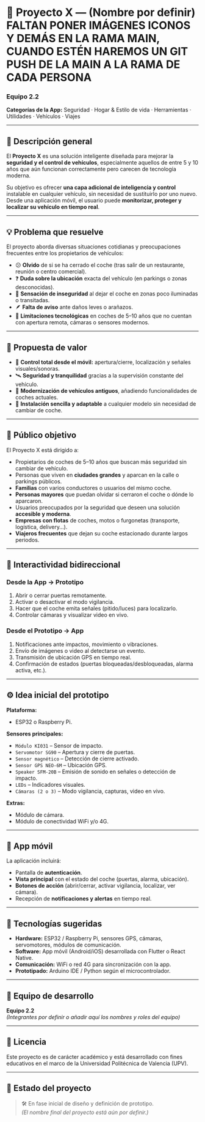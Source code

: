# 🚗 Proyecto X — (Nombre por definir) FALTAN PONER IMÁGENES ICONOS Y DEMÁS EN LA RAMA MAIN, CUANDO ESTÉN HAREMOS UN GIT PUSH DE LA MAIN A LA RAMA DE CADA PERSONA

### Equipo 2.2
**Categorías de la App:** Seguridad · Hogar & Estilo de vida · Herramientas · Utilidades · Vehículos · Viajes

---

## 🧩 Descripción general

El **Proyecto X** es una solución inteligente diseñada para mejorar la **seguridad y el control de vehículos**, especialmente aquellos de entre 5 y 10 años que aún funcionan correctamente pero carecen de tecnología moderna.

Su objetivo es ofrecer **una capa adicional de inteligencia y control** instalable en cualquier vehículo, sin necesidad de sustituirlo por uno nuevo.  
Desde una aplicación móvil, el usuario puede **monitorizar, proteger y localizar su vehículo en tiempo real**.

---

## 💡 Problema que resuelve

El proyecto aborda diversas situaciones cotidianas y preocupaciones frecuentes entre los propietarios de vehículos:

- 😕 **Olvido** de si se ha cerrado el coche (tras salir de un restaurante, reunión o centro comercial).
- ❓ **Duda sobre la ubicación** exacta del vehículo (en parkings o zonas desconocidas).
- 🚨 **Sensación de inseguridad** al dejar el coche en zonas poco iluminadas o transitadas.
- 🪶 **Falta de aviso** ante daños leves o arañazos.
- 🧓 **Limitaciones tecnológicas** en coches de 5–10 años que no cuentan con apertura remota, cámaras o sensores modernos.

---

## 🌟 Propuesta de valor

- 🔐 **Control total desde el móvil:** apertura/cierre, localización y señales visuales/sonoras.
- 🛰️ **Seguridad y tranquilidad** gracias a la supervisión constante del vehículo.
- 🚗 **Modernización de vehículos antiguos**, añadiendo funcionalidades de coches actuales.
- 🧠 **Instalación sencilla y adaptable** a cualquier modelo sin necesidad de cambiar de coche.

---

## 🎯 Público objetivo

El Proyecto X está dirigido a:

- Propietarios de coches de 5–10 años que buscan más seguridad sin cambiar de vehículo.
- Personas que viven en **ciudades grandes** y aparcan en la calle o parkings públicos.
- **Familias** con varios conductores o usuarios del mismo coche.
- **Personas mayores** que puedan olvidar si cerraron el coche o dónde lo aparcaron.
- Usuarios preocupados por la seguridad que deseen una solución **accesible y moderna**.
- **Empresas con flotas** de coches, motos o furgonetas (transporte, logística, delivery…).
- **Viajeros frecuentes** que dejan su coche estacionado durante largos periodos.

---

## 🔁 Interactividad bidireccional

### Desde la **App → Prototipo**
1. Abrir o cerrar puertas remotamente.
2. Activar o desactivar el modo vigilancia.
3. Hacer que el coche emita señales (pitido/luces) para localizarlo.
4. Controlar cámaras y visualizar video en vivo.

### Desde el **Prototipo → App**
1. Notificaciones ante impactos, movimiento o vibraciones.
2. Envío de imágenes o video al detectarse un evento.
3. Transmisión de ubicación GPS en tiempo real.
4. Confirmación de estados (puertas bloqueadas/desbloqueadas, alarma activa, etc.).

---

## ⚙️ Idea inicial del prototipo

**Plataforma:**
- ESP32 o Raspberry Pi.

**Sensores principales:**
- `Módulo KI031` – Sensor de impacto.
- `Servomotor SG90` – Apertura y cierre de puertas.
- `Sensor magnético` – Detección de cierre activado.
- `Sensor GPS NEO-6M` – Ubicación GPS.
- `Speaker SFM-20B` – Emisión de sonido en señales o detección de impacto.
- `LEDs` – Indicadores visuales.
- `Cámaras (2 o 3)` – Modo vigilancia, capturas, video en vivo.

**Extras:**
- Módulo de cámara.
- Módulo de conectividad WiFi y/o 4G.

---

## 📱 App móvil

La aplicación incluirá:

- Pantalla de **autenticación**.
- **Vista principal** con el estado del coche (puertas, alarma, ubicación).
- **Botones de acción** (abrir/cerrar, activar vigilancia, localizar, ver cámara).
- Recepción de **notificaciones y alertas** en tiempo real.

---

## 🧰 Tecnologías sugeridas

- **Hardware:** ESP32 / Raspberry Pi, sensores GPS, cámaras, servomotores, módulos de comunicación.
- **Software:** App móvil (Android/iOS) desarrollada con Flutter o React Native.
- **Comunicación:** WiFi o red 4G para sincronización con la app.
- **Prototipado:** Arduino IDE / Python según el microcontrolador.

---

## 👥 Equipo de desarrollo

**Equipo 2.2**  
*(Integrantes por definir o añadir aquí los nombres y roles del equipo)*

---

## 📄 Licencia

Este proyecto es de carácter académico y está desarrollado con fines educativos en el marco de la Universidad Politécnica de Valencia (UPV).

---

## 🚧 Estado del proyecto

> 🛠️ En fase inicial de diseño y definición de prototipo.  
> *(El nombre final del proyecto está aún por definir.)*
